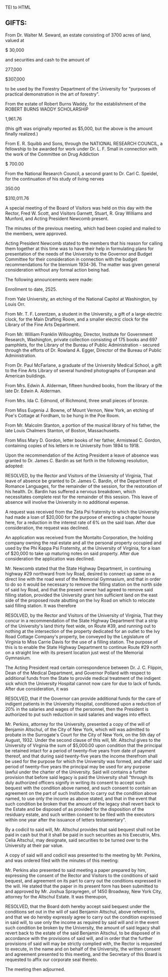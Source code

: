  TEI to HTML

GIFTS:
------

From Dr. Walter M. Seward, an estate consisting of 3700 acres of land, valued at

$ 30,000

and securities and cash to the amount of

277,000

$307,000

to be used by the Forestry Department of the University for "purposes of practical demonstration in the art of forestry".

From the estate of Robert Burns Waddy, for the establishment of the ROBERT BURNS WADDY SCHOLARSHIP

1,961.76

(this gift was originally reported as $5,000, but the above is the amount finally realized.)

From E. R. Squibb and Sons, through the NATIONAL RESEARCH COUNCIL, a fellowship to be awarded for work under Dr. L. F. Small in connection with the work of the Committee on Drug Addiction

$ 700.00

From the National Research Council, a second grant to Dr. Carl C. Speidel, for the continuation of his study of living nerves

350.00

$310,011.76

A special meeting of the Board of Visitors was held on this day with the Rector, Fred W. Scott, and Visitors Garnett, Stuart, R. Gray Williams and Munford, and Acting President Newcomb present.

The minutes of the previous meeting, which had been copied and mailed to the members, were approved.

Acting President Newcomb stated to the members that his reason for calling them together at this time was to have their help in formulating plans for presentation of the needs of the University to the Governor and Budget Committee for their consideration in connection with the budget recommendations for the biennium 1934-36. The matter was given general consideration without any formal action being had.

The following announcements were made:

Enrollment to date, 2525.

From Yale University, an etching of the National Capitol at Washington, by Louis Orr.

From Mr. T. F. Lorentzen, a student in the University, a gift of a large electric clock, for the Main Drafting Room, and a smaller electric clock for the Library of the Fine Arts Department.

From Mr. William Franklin Willoughby, Director, Institute for Government Research, Washington, private collection consisting of 175 books and 697 pamphlets, for the Library of the Bureau of Public Administration - secured through the efforts of Dr. Rowland A. Egger, Director of the Bureau of Public Administration.

From Dr. Paul McFarlane, a graduate of the University Medical School, a gift to the Fine Arts Library of several hundred photographs of European and American buildings.

From Mrs. Edwin A. Alderman, fifteen hundred books, from the library of the late Dr. Edwin A. Alderman.

From Mrs. Ida C. Edmond, of Richmond, three small pieces of bronze.

From Miss Eugenia J. Bowne, of Mount Vernon, New York, an etching of Poe's Cottage at Fordham, to be hung in the Poe Room.

From Mr. Malcolm Stanton, a portion of the musical library of his father, the late Louis Chalmers Stanton, of Boston, Massachusetts.

From Miss Mary D. Gordon, letter books of her father, Armistead C. Gordon, containing copies of his letters in re University from 1894 to 1918.

Upon the recommendation of the Acting President a leave of absence was granted to Dr. James C. Bardin as set forth in the following resolution, adopted:

RESOLVED, by the Rector and Visitors of the University of Virginia, That leave of absence be granted to Dr. James C. Bardin, of the Department of Romance Languages, for the remainder of the session, for the restoration of his health. Dr. Bardin has suffered a nervous breakdown, which necessitates complete rest for the remainder of this session. This leave of absence will involve the University in no additional expense.

A request was received from the Zeta Psi fraternity to which the University had made a loan of $20,000 for the purpose of erecting a chapter house here, for a reduction in the interest rate of 6% on the said loan. After due consideration, the request was declined.

An application was received from the Montalto Corporation, the holding company owning the real estate and all the personal property occupied and used by the Phi Kappa Psi Fraternity, at the University of Virginia, for a loan of $20,000 to take up maturing notes on said property. After due consideration the application was declined.

Mr. Newcomb stated that the State Highway Department, in continuing highway #29 northward from Ivy Road, desired to connect up same on a direct line with the road west of the Memorial Gymnasium, and that in order to do so it would be necessary to remove the filling station on the north side of said Ivy Road, and that the present owner had agreed to remove said filling station, provided the University grant him sufficient land on the east side of the proposed route abutting on the Ivy Road on which to relocate said filling station. It was therefore

RESOLVED, by the Rector and Visitors of the University of Virginia, That they concur in a recommendation of the State Highway Department that a strip of the University's land thirty feet wide, on Route #39, and running out to nothing at the intersection of the property dedicated for an outlet to the Ivy Road Cottage Company's property, be conveyed by the Legislature of Virginia to Miss Carrie Davis for the use of a filling station. The purpose of this is to enable the State Highway Department to continue Route #29 north on a straight line with its present location just west of the Memorial Gymnasium.

The Acting President read certain correspondence between Dr. J. C. Flippin, Dean of the Medical Department, and Governor Pollard with respect to additional funds from the State to provide medical treatment of the indigent sick which the University Hospital cannot now care for due to lack of funds. After due consideration, it was

RESOLVED, that if the Governor can provide additional funds for the care of indigent patients in the University Hospital, conditioned upon a reduction of 20% in the salaries and wages of the personnel, then the President is authorized to put such reduction in said salaries and wages into effect.

Mr. Perkins, attorney for the University, presented a copy of the will of Benjamin Altschul, of the City of New York, which will was admitted to probate in the Surrogate's Court for the City of New York, on the 5th day of August, 1932. Under the second clause of this will, Mr. Altschul gives to the University of Virginia the sum of $5,000.00 upon condition that the principal be retained intact for a period of twenty-five years from date of payment thereof, and that during said twenty-five years the income therefrom shall be used for the purpose for which the University was formed, and after said period of twenty-five years the principal may be used for any purpose lawful under the charter of the University. Said will contains a further provision that before said legacy is paid the University shall "through its duly authorized officers signify in writing its consent to accept such bequest with the condition above named, and such consent to contain an agreement on the part of such Institution to carry out the condition above named, to use only the income as above stated, and that in the event that such condition be broken that the amount of the legacy shall revert back to the Estate and be disposed of as provided for the disposition of the residuary estate, and such written consent to be filed with the executors within one year after the issuance of letters testamentary".

By a codicil to said will, Mr. Altschul provides that said bequest shall not be paid in cash but that it shall be paid in such securities as his Executrix, Mrs. Celia Altschul, may designate, said securities to be turned over to the University at their par value.

A copy of said will and codicil was presented to the meeting by Mr. Perkins, and was ordered filed with the minutes of this meeting:

Mr. Perkins also presented to said meeting a paper prepared by him, expressing the consent of the Rector and Visitors to the conditions of said bequest, and agreement on its part to carry out the conditions expressed in the will. He stated that the paper in its present form has been submitted to and approved by Mr. Joshua Sprayregen, of 1450 Broadway, New York City, attorney for the Altschul Estate. It was thereupon,

RESOLVED, that the Board doth hereby accept said bequest under the conditions set out in the will of said Benjamin Altschul, above referred to, and that we do hereby expressly agree to carry out the condition expressed in said will, to use only the income as required by said will and in the event such condition be broken by the University, the amount of said legacy shall revert back to the estate of the said Benjamin Altschul, to be disposed of in accordance with the provisions of said will, and in order that the further provisions of said will may be strictly complied with, the Rector is requested to execute, in the name and on behalf of the University, the written consent and agreement presented to this meeting, and the Secretary of this Board is requested to affix our corporate seal thereto.

The meeting then adjourned.